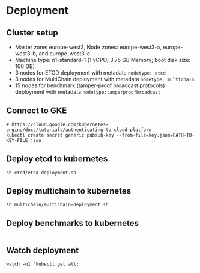 # Deployment

## Cluster setup
- Master zone: europe-west3, Node zones: europe-west3-a, europe-west3-b, and europe-west3-c
- Machine type: n1-standard-1 (1 vCPU; 3.75 GB Memory; boot disk size: 100 GB)
- 3 nodes for ETCD deployment with metadata `nodetype: etcd`
- 3 nodes for MultiChain deployment with metadata `nodetype: multichain`
- 15 nodes for benchmark (tamper-proof broadcast protocols) deployment with metadata `nodetype:tamperproofbroadcast`

## Connect to GKE
```
# https://cloud.google.com/kubernetes-engine/docs/tutorials/authenticating-to-cloud-platform
kubectl create secret generic pubsub-key --from-file=key.json=PATH-TO-KEY-FILE.json
```

## Deploy etcd to kubernetes
```
sh etcd/etcd-deployment.sh
```

## Deploy multichain to kubernetes
```
sh multichain/multichain-deployment.sh
```

## Deploy benchmarks to kubernetes
```
```

## Watch deployment
```
watch -n1 'kubectl get all;'
```
